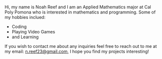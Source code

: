 Hi, my name is Noah Reef and I am an Applied Mathematics major at Cal Poly Pomona who is interested in mathematics and programming. Some of my hobbies inclued:

- Coding
- Playing Video Games
- and Learning

If you wish to contact me about any inquiries feel free to reach out to me at my email: n.reef23@gmail.com, I hope you find my projects interesting! 
<!---
Noah-B-Reef/Noah-B-Reef is a ✨ special ✨ repository because its `README.md` (this file) appears on your GitHub profile.
You can click the Preview link to take a look at your changes.
--->
